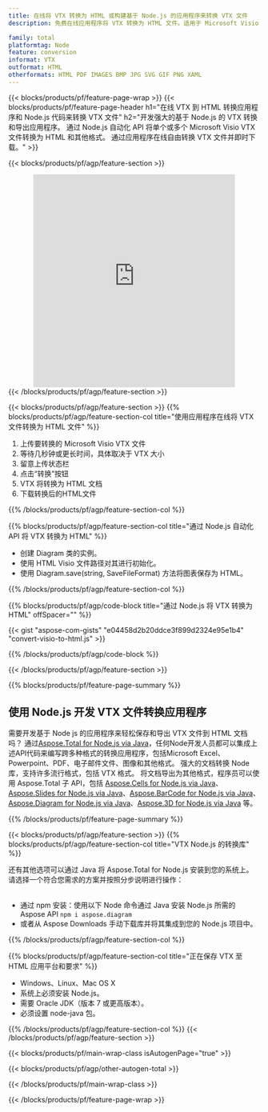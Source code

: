 ```yaml
---
title: 在线将 VTX 转换为 HTML 或构建基于 Node.js 的应用程序来转换 VTX 文件
description: 免费在线应用程序将 VTX 转换为 HTML 文件。适用于 Microsoft Visio VTX 文档的 Node.js 转换库代码。 

family: total
platformtag: Node
feature: conversion
informat: VTX
outformat: HTML
otherformats: HTML PDF IMAGES BMP JPG SVG GIF PNG XAML
---
```

{{< blocks/products/pf/feature-page-wrap >}}
{{< blocks/products/pf/feature-page-header h1="在线 VTX 到 HTML 转换应用程序和 Node.js 代码来转换 VTX 文件" h2="开发强大的基于 Node.js 的 VTX 转换和导出应用程序。 通过 Node.js 自动化 API 将单个或多个 Microsoft Visio VTX 文件转换为 HTML 和其他格式。 通过应用程序在线自由转换 VTX 文件并即时下载。" >}}


{{< blocks/products/pf/agp/feature-section >}}

<div class="container-fluid agp-content bg-white aboutfile box-1 vh100 section nopbtm">
<div class=container>
<div class=row>
<div class="demobox tc col-md-12 padding-0" align="center">

<iframe title="免费在线 VTX 至 HTML 转换应用程序" style="border: none; height: 426px;" scrolling="no" src="https://total-conversion-app-65z5r2lp.k8s.dynabic.com/?to=html&from=vtx" id="child-iframe" width="80%"></iframe>

</div></div>
</div></div>
{{< /blocks/products/pf/agp/feature-section >}}


{{< blocks/products/pf/agp/feature-section >}}
{{% blocks/products/pf/agp/feature-section-col title="使用应用程序在线将 VTX 文件转换为 HTML 文件" %}}

1. 上传要转换的 Microsoft Visio VTX 文件
1. 等待几秒钟或更长时间，具体取决于 VTX 大小
1. 留意上传状态栏
1. 点击“转换”按钮
1. VTX 将转换为 HTML 文档
1. 下载转换后的HTML文件

{{% /blocks/products/pf/agp/feature-section-col %}}

{{% blocks/products/pf/agp/feature-section-col title="通过 Node.js 自动化 API 将 VTX 转换为 HTML" %}}

- 创建 Diagram 类的实例。
- 使用 HTML Visio 文件路径对其进行初始化。
- 使用 Diagram.save(string, SaveFileFormat) 方法将图表保存为 HTML。

{{% /blocks/products/pf/agp/feature-section-col %}}

{{% blocks/products/pf/agp/code-block title="通过 Node.js 将 VTX 转换为 HTML" offSpacer="" %}}

{{< gist "aspose-com-gists" "e04458d2b20ddce3f899d2324e95e1b4" "convert-visio-to-html.js" >}}

{{% /blocks/products/pf/agp/code-block %}}

{{< /blocks/products/pf/agp/feature-section >}}

{{% blocks/products/pf/feature-page-summary %}}

<h2>使用 Node.js 开发 VTX 文件转换应用程序</h2>

需要开发基于 Node js 的应用程序来轻松保存和导出 VTX 文件到 HTML 文档吗？ 通过[Aspose.Total for Node.js via Java](https://products.aspose.com/total/zh/nodejs-java/)，任何Node开发人员都可以集成上述API代码来编写跨多种格式的转换应用程序，包括Microsoft Excel、Powerpoint、PDF、电子邮件文件、图像和其他格式。 强大的文档转换 Node 库，支持许多流行格式，包括 VTX 格式。 将文档导出为其他格式，程序员可以使用 Aspose.Total 子 API，包括 [Aspose.Cells for Node.js via Java](https://products.aspose.com/cells/zh/nodejs-java/)、[Aspose.Slides for Node.js via Java](https://products.aspose.com/slides/zh/nodejs-java/)、[Aspose.BarCode for Node.js via Java](https://products.aspose.com/barcode/zh/nodejs-java/)、[Aspose.Diagram for Node.js via Java](https://products.aspose.com/diagram/zh/nodejs-java/)、[Aspose.3D for Node.js via Java](https://products.aspose.com/3d/zh/nodejs-java/) 等。 
 
 

{{% /blocks/products/pf/feature-page-summary %}}

{{< blocks/products/pf/agp/feature-section >}}
{{% blocks/products/pf/agp/feature-section-col title="VTX Node.js 的转换库" %}}

还有其他选项可以通过 Java 将 Aspose.Total for Node.js 安装到您的系统上。 请选择一个符合您需求的方案并按照分步说明进行操作：<br /><br />

- 通过 npm 安装：使用以下 Node 命令通过 Java 安装 Node.js 所需的 Aspose API ```npm i aspose.diagram```
- 或者从 Aspose Downloads 手动下载库并将其集成到您的 Node.js 项目中。

{{% /blocks/products/pf/agp/feature-section-col %}}

{{% blocks/products/pf/agp/feature-section-col title="正在保存 VTX 至 HTML 应用平台和要求" %}}

- Windows、Linux、Mac OS X
- 系统上必须安装 Node.js。
- 需要 Oracle JDK（版本 7 或更高版本）。
- 必须设置 node-java 包。

{{% /blocks/products/pf/agp/feature-section-col %}}
{{< /blocks/products/pf/agp/feature-section >}}

{{< blocks/products/pf/main-wrap-class isAutogenPage="true" >}}

{{< blocks/products/pf/agp/other-autogen-total >}}

{{< /blocks/products/pf/main-wrap-class >}}

{{< /blocks/products/pf/feature-page-wrap >}}